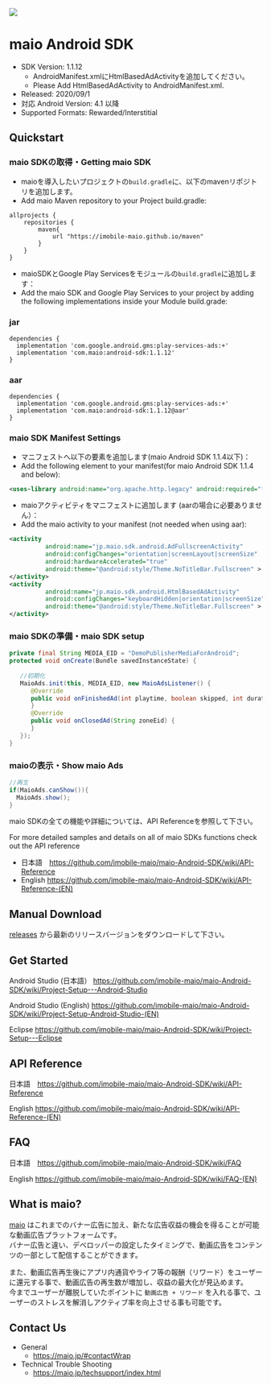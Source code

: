 ![](https://github.com/imobile-maio/maio-iOS-SDK/blob/wiki/doc/images/logo.png)

# maio Android SDK
- SDK Version: 1.1.12
    + AndroidManifest.xmlにHtmlBasedAdActivityを追加してください。
    + Please Add HtmlBasedAdActivity to AndroidManifest.xml.
- Released: 2020/09/1
- 対応 Android Version: 4.1 以降
- Supported Formats: Rewarded/Interstitial

## Quickstart

### maio SDKの取得・Getting maio SDK

- maioを導入したいプロジェクトの`build.gradle`に、以下のmavenリポジトリを追加します。
- Add maio Maven repository to your Project build.gradle:

<pre><code>allprojects {
    repositories {        
        maven{
            url "https://imobile-maio.github.io/maven"
        }
    }
}
</pre></code>

- maioSDKとGoogle Play Servicesをモジュールの`build.gradle`に追加します：
- Add the maio SDK and Google Play Services to your project by adding the following implementations inside your Module build.grade:

### jar 

<pre><code>dependencies {
  implementation 'com.google.android.gms:play-services-ads:+'
  implementation 'com.maio:android-sdk:1.1.12'
}
</pre></code>

### aar

<pre><code>dependencies {
  implementation 'com.google.android.gms:play-services-ads:+'
  implementation 'com.maio:android-sdk:1.1.12@aar'
}
</pre></code>

### maio SDK Manifest Settings

- マニフェストへ以下の要素を追加します(maio Android SDK 1.1.4以下)：
- Add the following element to your manifest(for maio Android SDK 1.1.4 and below):

```xml
<uses-library android:name="org.apache.http.legacy" android:required="false" />
```

- maioアクティビティをマニフェストに追加します (aarの場合に必要ありません）：
- Add the maio activity to your manifest (not needed when using aar):

```xml 
<activity  
          android:name="jp.maio.sdk.android.AdFullscreenActivity"  
          android:configChanges="orientation|screenLayout|screenSize"  
          android:hardwareAccelerated="true"  
          android:theme="@android:style/Theme.NoTitleBar.Fullscreen" >  
</activity>
<activity            
          android:name="jp.maio.sdk.android.HtmlBasedAdActivity"            
          android:configChanges="keyboardHidden|orientation|screenSize"            
          android:theme="@android:style/Theme.NoTitleBar.Fullscreen" >
</activity>
```

### maio SDKの準備・maio SDK setup


```java
private final String MEDIA_EID = "DemoPublisherMediaForAndroid";
protected void onCreate(Bundle savedInstanceState) {
 
   //初期化
   MaioAds.init(this, MEDIA_EID, new MaioAdsListener() {      
      @Override
      public void onFinishedAd(int playtime, boolean skipped, int duration, String zoneEid) {
      }
      @Override
      public void onClosedAd(String zoneEid) {          
      }
   });
}
```

### maioの表示・Show maio Ads

```java
//再生
if(MaioAds.canShow()){
  MaioAds.show();
}
```

maio SDKの全ての機能や詳細については、API Referenceを参照して下さい。

For more detailed samples and details on all of maio SDKs functions check out the API reference

- 日本語　https://github.com/imobile-maio/maio-Android-SDK/wiki/API-Reference
- English https://github.com/imobile-maio/maio-Android-SDK/wiki/API-Reference-(EN)

## Manual Download
[releases](https://github.com/imobile-maio/maio-Android-SDK/releases) から最新のリリースバージョンをダウンロードして下さい。

## Get Started
Android Studio (日本語） https://github.com/imobile-maio/maio-Android-SDK/wiki/Project-Setup---Android-Studio  

Android Studio (English) https://github.com/imobile-maio/maio-Android-SDK/wiki/Project-Setup-Android-Studio-(EN)  

Eclipse https://github.com/imobile-maio/maio-Android-SDK/wiki/Project-Setup---Eclipse

## API Reference
日本語　https://github.com/imobile-maio/maio-Android-SDK/wiki/API-Reference

English https://github.com/imobile-maio/maio-Android-SDK/wiki/API-Reference-(EN)

## FAQ
日本語　https://github.com/imobile-maio/maio-Android-SDK/wiki/FAQ

English https://github.com/imobile-maio/maio-Android-SDK/wiki/FAQ-(EN)


## What is maio?
[maio](https://maio.jp/) はこれまでのバナー広告に加え、新たな広告収益の機会を得ることが可能な動画広告プラットフォームです。  
バナー広告と違い、デベロッパーの設定したタイミングで、動画広告をコンテンツの一部として配信することができます。

また、動画広告再生後にアプリ内通貨やライフ等の報酬（リワード）をユーザーに還元する事で、動画広告の再生数が増加し、収益の最大化が見込めます。  
今までユーザーが離脱していたポイントに `動画広告 + リワード` を入れる事で、ユーザーのストレスを解消しアクティブ率を向上させる事も可能です。  

## Contact Us
- General
  + https://maio.jp/#contactWrap
- Technical Trouble Shooting
  + https://maio.jp/techsupport/index.html
